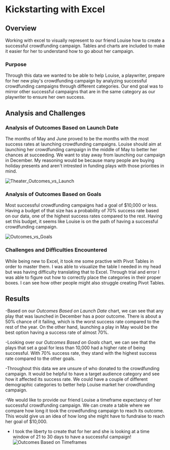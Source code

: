 # Kickstarting with Excel


## Overview
Working with excel to visually represent to our friend Louise how to create a successful crowdfunding campaign. Tables and charts are included to make it easier for her to understand how to go about her campaign.

### Purpose
 Through this data we wanted to be able to help Louise, a playwriter, prepare for her new play's crowdfunding campaign by analyzing successful crowdfunding campaigns through different categories. Our end goal was to mirror other successful campaigns that are in the same category as our playwriter to ensure her own success. 
 
## Analysis and Challenges

### Analysis of Outcomes Based on Launch Date

The months of May and June proved to be the months with the most success rates at launching crowdfunding campaigns. Louise should aim at launching her crowdfunding campaign in the middle of May to better her chances at succeeding. We want to stay away from launching our campaign in December. My reasoning would be because many people are buying holiday presents and aren't intrested in funding plays with those priorities in mind.

![Theater_Outcomes_vs_Launch](https://user-images.githubusercontent.com/109987269/184264918-c2189853-b076-4460-b1e6-88dcd4092f07.png)

### Analysis of Outcomes Based on Goals

Most successful crowdfunding campaigns had a goal of $10,000 or less. Having a budget of that size has a probability of 70% success rate based on our data, one of the highest success rates compared to the rest. Having set this budget, it seems like Louise is on the path of having a successful crowdfunding campaign. 

![Outcomes_vs_Goals](https://user-images.githubusercontent.com/109987269/184264822-b773f3d1-e84c-4e45-8ba7-a3a7a9885ed5.png)

### Challenges and Difficulties Encountered
While being new to Excel, it took me some practive with Pivot Tables in order to master them. I was able to visualize the table I needed in my head but was having difficulty translating that to Excel. Through trial and error I was able to figure out how to correctly place the categories in their proper boxes. I can see how other people might also struggle creating Pivot Tables. 

## Results
-Based on our *Outcomes Based on Launch Date* chart, we can see that any play that was launched in December has a poor outcome. There is about a 50% chance of it failing, which is the worst success rate compared to the rest of the year. On the other hand, launching a play in May would be the best option having a success rate of almost 70%.

-Looking over our *Outcomes Based on Goals* chart, we can see that the plays that set a goal for less than 10,000 had a higher rate of being successful. With 70% success rate, they stand with the highest success rate compared to the other goals. 

-Throughout this data we are unsure of who donated to the crowdfunding campaign. It would be helpful to have a target audience category and see how it affected its success rate. We could have a couple of different demographic categories to better help Louise market her crowdfunding campaign.

-We would like to provide our friend Louise a timeframe expectancy of her successful crowdfunding campaign. We can create a table where we compare how long it took the crowdfunding campaign to reach its outcome. This would give us an idea of how long she might have to fundraise to reach her goal of $10,000.
- I took the liberty to create that for her and she is looking at a time window of 21 to 30 days to have a successful campaign!![Outcomes Based on Timeframes](https://user-images.githubusercontent.com/109987269/184272436-ac28ab2b-d74a-4ec9-857b-513b7f351931.png) 

